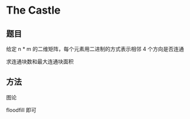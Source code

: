 # The Castle

## 题目

给定 n * m 的二维矩阵，每个元素用二进制的方式表示相邻 4 个方向是否连通

求连通块数和最大连通块面积


## 方法

图论

floodfill 即可
